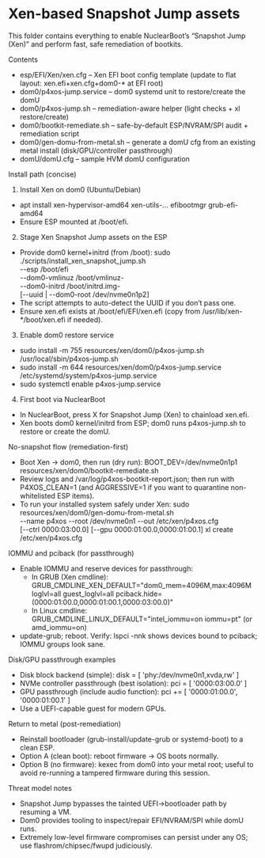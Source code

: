 # Xen-based Snapshot Jump assets

This folder contains everything to enable NuclearBoot’s “Snapshot Jump (Xen)” and perform fast, safe remediation of bootkits.

Contents
- esp/EFI/Xen/xen.cfg           – Xen EFI boot config template (update to flat layout: xen.efi+xen.cfg+dom0-* at EFI root)
- dom0/p4xos-jump.service       – dom0 systemd unit to restore/create the domU
- dom0/p4xos-jump.sh            – remediation-aware helper (light checks + xl restore/create)
- dom0/bootkit-remediate.sh     – safe-by-default ESP/NVRAM/SPI audit + remediation script
- dom0/gen-domu-from-metal.sh   – generate a domU cfg from an existing metal install (disk/GPU/controller passthrough)
- domU/domU.cfg                 – sample HVM domU configuration

Install path (concise)
1) Install Xen on dom0 (Ubuntu/Debian)
- apt install xen-hypervisor-amd64 xen-utils-… efibootmgr grub-efi-amd64
- Ensure ESP mounted at /boot/efi.

2) Stage Xen Snapshot Jump assets on the ESP
- Provide dom0 kernel+initrd (from /boot):
  sudo ./scripts/install_xen_snapshot_jump.sh \
    --esp /boot/efi \
    --dom0-vmlinuz /boot/vmlinuz-<ver> \
    --dom0-initrd /boot/initrd.img-<ver> \
    [--uuid <DOM0-ROOT-UUID> | --dom0-root /dev/nvme0n1p2]
- The script attempts to auto-detect the UUID if you don’t pass one.
- Ensure xen.efi exists at /boot/efi/EFI/xen.efi (copy from /usr/lib/xen-*/boot/xen.efi if needed).

3) Enable dom0 restore service
- sudo install -m 755 resources/xen/dom0/p4xos-jump.sh /usr/local/sbin/p4xos-jump.sh
- sudo install -m 644 resources/xen/dom0/p4xos-jump.service /etc/systemd/system/p4xos-jump.service
- sudo systemctl enable p4xos-jump.service

4) First boot via NuclearBoot
- In NuclearBoot, press X for Snapshot Jump (Xen) to chainload xen.efi.
- Xen boots dom0 kernel/initrd from ESP; dom0 runs p4xos-jump.sh to restore or create the domU.

No-snapshot flow (remediation-first)
- Boot Xen → dom0, then run (dry run):
  BOOT_DEV=/dev/nvme0n1p1 resources/xen/dom0/bootkit-remediate.sh
- Review logs and /var/log/p4xos-bootkit-report.json; then run with P4XOS_CLEAN=1 (and AGGRESSIVE=1 if you want to quarantine non-whitelisted ESP items).
- To run your installed system safely under Xen:
  sudo resources/xen/dom0/gen-domu-from-metal.sh \
    --name p4xos --root /dev/nvme0n1 --out /etc/xen/p4xos.cfg \
    [--ctrl 0000:03:00.0] [--gpu 0000:01:00.0,0000:01:00.1]
  xl create /etc/xen/p4xos.cfg

IOMMU and pciback (for passthrough)
- Enable IOMMU and reserve devices for passthrough:
  - In GRUB (Xen cmdline): GRUB_CMDLINE_XEN_DEFAULT="dom0_mem=4096M,max:4096M loglvl=all guest_loglvl=all pciback.hide=(0000:01:00.0,0000:01:00.1,0000:03:00.0)"
  - In Linux cmdline: GRUB_CMDLINE_LINUX_DEFAULT="intel_iommu=on iommu=pt" (or amd_iommu=on)
- update-grub; reboot. Verify: lspci -nnk shows devices bound to pciback; IOMMU groups look sane.

Disk/GPU passthrough examples
- Disk block backend (simple):
  disk = [ 'phy:/dev/nvme0n1,xvda,rw' ]
- NVMe controller passthrough (best isolation):
  pci = [ '0000:03:00.0' ]
- GPU passthrough (include audio function):
  pci += [ '0000:01:00.0', '0000:01:00.1' ]
- Use a UEFI-capable guest for modern GPUs.

Return to metal (post-remediation)
- Reinstall bootloader (grub-install/update-grub or systemd-boot) to a clean ESP.
- Option A (clean boot): reboot firmware → OS boots normally.
- Option B (no firmware): kexec from dom0 into your metal root; useful to avoid re-running a tampered firmware during this session.

Threat model notes
- Snapshot Jump bypasses the tainted UEFI→bootloader path by resuming a VM.
- Dom0 provides tooling to inspect/repair EFI/NVRAM/SPI while domU runs.
- Extremely low-level firmware compromises can persist under any OS; use flashrom/chipsec/fwupd judiciously.


